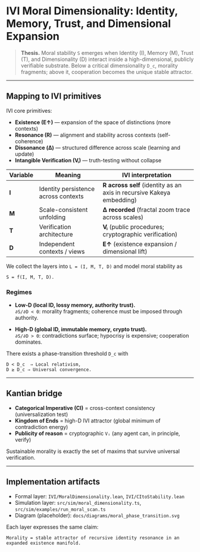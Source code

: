 # IVI Moral Dimensionality: Identity, Memory, Trust, and Dimensional Expansion

> **Thesis.** Moral stability `S` emerges when Identity (I), Memory (M), Trust (T), and Dimensionality (D) interact inside a high-dimensional, publicly verifiable substrate. Below a critical dimensionality `D_c`, morality fragments; above it, cooperation becomes the unique stable attractor.

---

## Mapping to IVI primitives

IVI core primitives:

- **Existence (E↑)** — expansion of the space of distinctions (more contexts)
- **Resonance (R)** — alignment and stability across contexts (self-coherence)
- **Dissonance (Δ)** — structured difference across scale (learning and update)
- **Intangible Verification (Vᵢ)** — truth-testing without collapse

| Variable | Meaning | IVI interpretation |
| --- | --- | --- |
| **I** | Identity persistence across contexts | **R across self** (identity as an axis in recursive Kakeya embedding) |
| **M** | Scale-consistent unfolding | **Δ recorded** (fractal zoom trace across scales) |
| **T** | Verification architecture | **Vᵢ** (public procedures; cryptographic verification) |
| **D** | Independent contexts / views | **E↑** (existence expansion / dimensional lift) |

We collect the layers into `L = (I, M, T, D)` and model moral stability as

```
S = f(I, M, T, D).
```

### Regimes

- **Low-D (local ID, lossy memory, authority trust).**  
  `∂S/∂D < 0`: morality fragments; coherence must be imposed through authority.

- **High-D (global ID, immutable memory, crypto trust).**  
  `∂S/∂D > 0`: contradictions surface; hypocrisy is expensive; cooperation dominates.

There exists a phase-transition threshold `D_c` with

```
D < D_c  ⇒ Local relativism,
D ≥ D_c ⇒ Universal convergence.
```

---

## Kantian bridge

- **Categorical Imperative (CI)** = cross-context consistency (universalization test)
- **Kingdom of Ends** = high-D IVI attractor (global minimum of contradiction energy)
- **Publicity of reason** = cryptographic `Vᵢ` (any agent can, in principle, verify)

Sustainable morality is exactly the set of maxims that survive universal verification.

---

## Implementation artifacts

- Formal layer: `IVI/MoralDimensionality.lean`, `IVI/CItoStability.lean`
- Simulation layer: `src/sim/moral_dimensionality.ts`, `src/sim/examples/run_moral_scan.ts`
- Diagram (placeholder): `docs/diagrams/moral_phase_transition.svg`

Each layer expresses the same claim:

```
Morality = stable attractor of recursive identity resonance in an expanded existence manifold.
```

